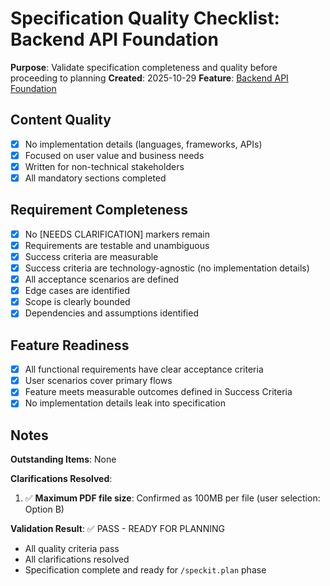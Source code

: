 # Specification Quality Checklist: Backend API Foundation

**Purpose**: Validate specification completeness and quality before proceeding to planning
**Created**: 2025-10-29
**Feature**: [Backend API Foundation](../spec.md)

## Content Quality

- [x] No implementation details (languages, frameworks, APIs)
- [x] Focused on user value and business needs
- [x] Written for non-technical stakeholders
- [x] All mandatory sections completed

## Requirement Completeness

- [x] No [NEEDS CLARIFICATION] markers remain
- [x] Requirements are testable and unambiguous
- [x] Success criteria are measurable
- [x] Success criteria are technology-agnostic (no implementation details)
- [x] All acceptance scenarios are defined
- [x] Edge cases are identified
- [x] Scope is clearly bounded
- [x] Dependencies and assumptions identified

## Feature Readiness

- [x] All functional requirements have clear acceptance criteria
- [x] User scenarios cover primary flows
- [x] Feature meets measurable outcomes defined in Success Criteria
- [x] No implementation details leak into specification

## Notes

**Outstanding Items**: None

**Clarifications Resolved**:
1. ✅ **Maximum PDF file size**: Confirmed as 100MB per file (user selection: Option B)

**Validation Result**: ✅ PASS - READY FOR PLANNING
- All quality criteria pass
- All clarifications resolved
- Specification complete and ready for `/speckit.plan` phase
